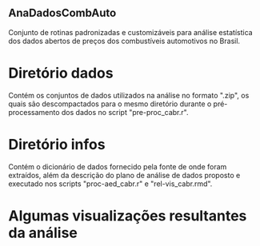 ## AnaDadosCombAuto
Conjunto de rotinas padronizadas e customizáveis para análise estatística dos dados abertos de preços dos combustíveis automotivos no Brasil. 

# Diretório dados

Contém os conjuntos de dados utilizados na análise no formato ".zip", os quais são descompactados para o mesmo diretório durante o pré-processamento dos dados no script "pre-proc_cabr.r".

# Diretório infos

Contém o dicionário de dados fornecido pela fonte de onde foram extraídos, além da descrição do plano de análise de dados proposto e executado nos scripts "proc-aed_cabr.r" e "rel-vis_cabr.rmd".

# Algumas visualizações resultantes da análise
